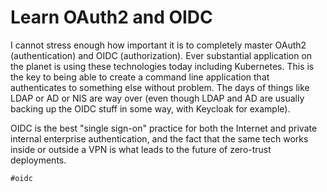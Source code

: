 # Learn OAuth2 and OIDC

I cannot stress enough how important it is to completely master OAuth2
(authentication) and OIDC (authorization). Ever substantial application
on the planet is using these technologies today including Kubernetes.
This is the key to being able to create a command line application that
authenticates to something else without problem. The days of things like
LDAP or AD or NIS are way over (even though LDAP and AD are usually
backing up the OIDC stuff in some way, with Keycloak for example).

OIDC is the best "single sign-on" practice for both the Internet and
private internal enterprise authentication, and the fact that the same
tech works inside or outside a VPN is what leads to the future of
zero-trust deployments.

    #oidc
